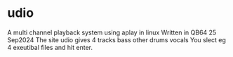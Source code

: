 # udio 
A multi channel playback system using aplay in linux
Written in QB64
25 Sep2024
The site udio gives 4 tracks bass other drums vocals
You slect eg 4 exeutibal files and hit enter. 
